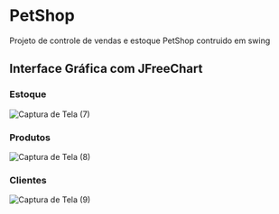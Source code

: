 # PetShop
 Projeto de controle de vendas e estoque PetShop contruido em swing 
 ## Interface Gráfica com JFreeChart
 ### Estoque

 ![Captura de Tela (7)](https://github.com/Kainom/PetShop/assets/132066859/5d205ecc-e4b0-422d-9a54-6eeb376b6737)
 
### Produtos

![Captura de Tela (8)](https://github.com/Kainom/PetShop/assets/132066859/5cc2939f-d526-40ab-9ef2-f78bc980b73f)

### Clientes

![Captura de Tela (9)](https://github.com/Kainom/PetShop/assets/132066859/d4d65308-abc9-4c4c-880c-077c237cabc0)





